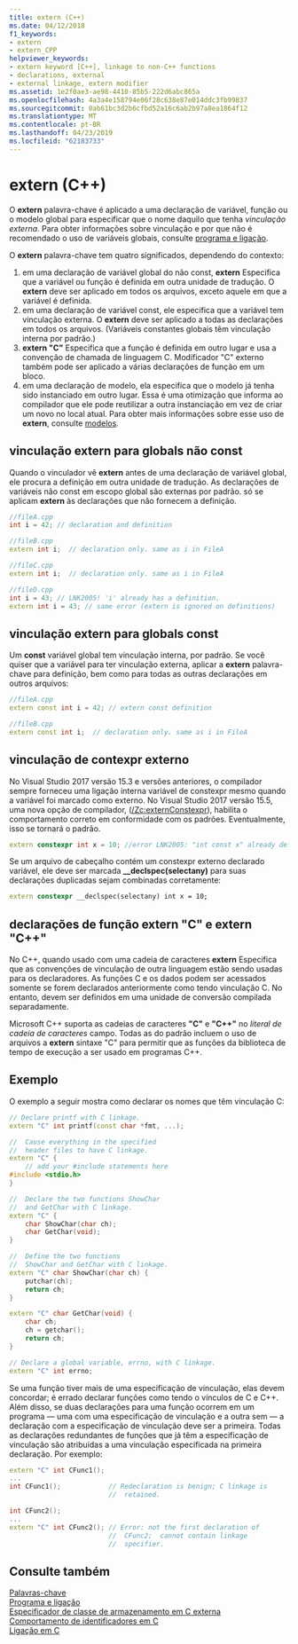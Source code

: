 ```yaml
---
title: extern (C++)
ms.date: 04/12/2018
f1_keywords:
- extern
- extern_CPP
helpviewer_keywords:
- extern keyword [C++], linkage to non-C++ functions
- declarations, external
- external linkage, extern modifier
ms.assetid: 1e2f0ae3-ae98-4410-85b5-222d6abc865a
ms.openlocfilehash: 4a3a4e158794e06f28c638e87e014ddc3fb99837
ms.sourcegitcommit: 0ab61bc3d2b6cfbd52a16c6ab2b97a8ea1864f12
ms.translationtype: MT
ms.contentlocale: pt-BR
ms.lasthandoff: 04/23/2019
ms.locfileid: "62183733"
---
```

# <a name="extern-c"></a>extern (C++)

O **extern** palavra-chave é aplicado a uma declaração de variável, função ou o modelo global para especificar que o nome daquilo que tenha *vinculação externa*. Para obter informações sobre vinculação e por que não é recomendado o uso de variáveis globais, consulte [programa e ligação](program-and-linkage-cpp.md).

O **extern** palavra-chave tem quatro significados, dependendo do contexto:

1. em uma declaração de variável global do não const, **extern** Especifica que a variável ou função é definida em outra unidade de tradução. O **extern** deve ser aplicado em todos os arquivos, exceto aquele em que a variável é definida.
1. em uma declaração de variável const, ele especifica que a variável tem vinculação externa. O **extern** deve ser aplicado a todas as declarações em todos os arquivos. (Variáveis constantes globais têm vinculação interna por padrão.)
1. **extern "C"** Especifica que a função é definida em outro lugar e usa a convenção de chamada de linguagem C. Modificador "C" externo também pode ser aplicado a várias declarações de função em um bloco.
1. em uma declaração de modelo, ela especifica que o modelo já tenha sido instanciado em outro lugar. Essa é uma otimização que informa ao compilador que ele pode reutilizar a outra instanciação em vez de criar um novo no local atual. Para obter mais informações sobre esse uso de **extern**, consulte [modelos](templates-cpp.md).

## <a name="extern-linkage-for-non-const-globals"></a>vinculação extern para globals não const

Quando o vinculador vê **extern** antes de uma declaração de variável global, ele procura a definição em outra unidade de tradução. As declarações de variáveis não const em escopo global são externas por padrão. só se aplicam **extern** às declarações que não fornecem a definição.

```cpp
//fileA.cpp
int i = 42; // declaration and definition

//fileB.cpp
extern int i;  // declaration only. same as i in FileA

//fileC.cpp
extern int i;  // declaration only. same as i in FileA

//fileD.cpp
int i = 43; // LNK2005! 'i' already has a definition.
extern int i = 43; // same error (extern is ignored on definitions)
```

## <a name="extern-linkage-for-const-globals"></a>vinculação extern para globals const

Um **const** variável global tem vinculação interna, por padrão. Se você quiser que a variável para ter vinculação externa, aplicar a **extern** palavra-chave para definição, bem como para todas as outras declarações em outros arquivos:

```cpp
//fileA.cpp
extern const int i = 42; // extern const definition

//fileB.cpp
extern const int i;  // declaration only. same as i in FileA
```

## <a name="extern-constexpr-linkage"></a>vinculação de contexpr externo

No Visual Studio 2017 versão 15.3 e versões anteriores, o compilador sempre forneceu uma ligação interna variável de constexpr mesmo quando a variável foi marcado como externo. No Visual Studio 2017 versão 15.5, uma nova opção de compilador, ([/Zc:externConstexpr](../build/reference/zc-externconstexpr.md)), habilita o comportamento correto em conformidade com os padrões. Eventualmente, isso se tornará o padrão.

```cpp
extern constexpr int x = 10; //error LNK2005: "int const x" already defined
```

Se um arquivo de cabeçalho contém um constexpr externo declarado variável, ele deve ser marcada **__declspec(selectany)** para suas declarações duplicadas sejam combinadas corretamente:

```cpp
extern constexpr __declspec(selectany) int x = 10;
```

## <a name="extern-c-and-extern-c-function-declarations"></a>declarações de função extern "C" e extern "C++"

No C++, quando usado com uma cadeia de caracteres **extern** Especifica que as convenções de vinculação de outra linguagem estão sendo usadas para os declaradores. As funções C e os dados podem ser acessados somente se forem declarados anteriormente como tendo vinculação C. No entanto, devem ser definidos em uma unidade de conversão compilada separadamente.

Microsoft C++ suporta as cadeias de caracteres **"C"** e **"C++"** no *literal de cadeia de caracteres* campo. Todas as do padrão incluem o uso de arquivos a **extern** sintaxe "C" para permitir que as funções da biblioteca de tempo de execução a ser usado em programas C++.

## <a name="example"></a>Exemplo

O exemplo a seguir mostra como declarar os nomes que têm vinculação C:

```cpp
// Declare printf with C linkage.
extern "C" int printf(const char *fmt, ...);

//  Cause everything in the specified
//  header files to have C linkage.
extern "C" {
    // add your #include statements here
#include <stdio.h>
}

//  Declare the two functions ShowChar
//  and GetChar with C linkage.
extern "C" {
    char ShowChar(char ch);
    char GetChar(void);
}

//  Define the two functions
//  ShowChar and GetChar with C linkage.
extern "C" char ShowChar(char ch) {
    putchar(ch);
    return ch;
}

extern "C" char GetChar(void) {
    char ch;
    ch = getchar();
    return ch;
}

// Declare a global variable, errno, with C linkage.
extern "C" int errno;
```

Se uma função tiver mais de uma especificação de vinculação, elas devem concordar; é errado declarar funções como tendo o vínculos de C e C++. Além disso, se duas declarações para uma função ocorrem em um programa — uma com uma especificação de vinculação e a outra sem — a declaração com a especificação de vinculação deve ser a primeira. Todas as declarações redundantes de funções que já têm a especificação de vinculação são atribuídas a uma vinculação especificada na primeira declaração. Por exemplo:

```cpp
extern "C" int CFunc1();
...
int CFunc1();            // Redeclaration is benign; C linkage is
                         //  retained.

int CFunc2();
...
extern "C" int CFunc2(); // Error: not the first declaration of
                         //  CFunc2;  cannot contain linkage
                         //  specifier.
```

## <a name="see-also"></a>Consulte também

[Palavras-chave](../cpp/keywords-cpp.md)<br/>
[Programa e ligação](program-and-linkage-cpp.md)<br/>
[Especificador de classe de armazenamento em C externa](../c-language/extern-storage-class-specifier.md)<br/>
[Comportamento de identificadores em C](../c-language/behavior-of-identifiers.md)<br/>
[Ligação em C](../c-language/linkage.md)